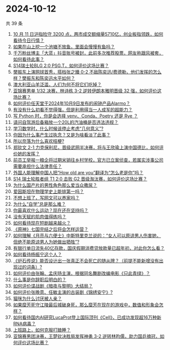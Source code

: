 # 2024-10-12

共 39 条

<!-- BEGIN ZHIHUQUESTIONS -->
<!-- 最后更新时间 Sat Oct 12 2024 01:03:58 GMT+0800 (China Standard Time) -->
1. [10 月 11 日沪指险守 3200 点，两市成交额缩量5710亿，创业板指领跌，如何看待今日行情？](https://www.zhihu.com/question/813176615)
1. [如果在山上挖一个池塘不放鱼，里面会慢慢有鱼吗？](https://www.zhihu.com/question/448818037)
1. [千万粉丝博主「大蓝」抖音账号被封，此前多次推荐股票，网友称跟风被套，如何看待此事？](https://www.zhihu.com/question/815800406)
1. [S14瑞士轮BLG 2:0 PSG.T，如何评价这场比赛？](https://www.zhihu.com/question/821564555)
1. [樊振东上演网球首秀，搭档张之臻 0-2 不敌陈奕迅/费德勒，他们发挥的怎么样？樊振东和陈奕迅水平如何？](https://www.zhihu.com/question/820626659)
1. [澳大利亚山羊泛滥，人们为何不将它们吃掉？](https://www.zhihu.com/question/567095572)
1. [亚锦赛男单 1/32 决赛，林诗栋 3-2 逆转伊朗本雅明晋级 32 强，如何评价这场比赛？](https://www.zhihu.com/question/821661939)
1. [如何评价任天堂于2024年10月9日发布的闹钟产品Alarmo？](https://www.zhihu.com/question/796745149)
1. [有没有什么初看不觉得强，但是利用得当一人成军的超能力？](https://www.zhihu.com/question/665119460)
1. [写 Python 时，你是会选择 venv、Conda、Poetry 还是 Rye ？](https://www.zhihu.com/question/666301305)
1. [请问自驾游后备箱放一个20L的汽油桶是否违法违规？](https://www.zhihu.com/question/645927189)
1. [学习数学时，什么时候该停止考虑“几何意义”?](https://www.zhihu.com/question/764950880)
1. [你因为什么事产生过执念？又是为啥看淡了此事？](https://www.zhihu.com/question/801777143)
1. [所以奈落为什么喜欢桔梗?](https://www.zhihu.com/question/666315860)
1. [郑钦文 2-1 力克保利尼，晋级武网半决赛，将与王欣瑜上演中国德比，如何评价她的发挥？](https://www.zhihu.com/question/821488373)
1. [前员工举报一粮企将过期米销往乡村学校，官方已立案侦查，若属实涉事公司需要承担什么法律责任？](https://www.zhihu.com/question/812759562)
1. [外国人能理解中国人把“How old are you”翻译为“怎么老是你”吗？](https://www.zhihu.com/question/665200611)
1. [S14 瑞士轮胜者组 T1 2:0 击败 G2 晋级淘汰赛，如何评价这场比赛？](https://www.zhihu.com/question/820152171)
1. [为什么国产片的男性角色那么爱当众撒尿？](https://www.zhihu.com/question/751640254)
1. [爱因斯坦在物理学史上能排第一吗？](https://www.zhihu.com/question/653124248)
1. [不想上班了，写网文可以养家吗？](https://www.zhihu.com/question/548059074)
1. [为什么“自学”总是那么难？](https://www.zhihu.com/question/634591602)
1. [你最喜欢什么运动？现在还在坚持吗？](https://www.zhihu.com/question/766804316)
1. [没有天赋的肌肉值得练吗？](https://www.zhihu.com/question/768291505)
1. [如何看待现在短剧越来越火？](https://www.zhihu.com/question/648480376)
1. [《原神》七国完结之后将会怎样运营？](https://www.zhihu.com/question/627562643)
1. [如何理解《月亮与六便士》中斯特里克兰说的：“女人可以原谅男人伤害她，但绝不能原谅男人为她做出牺牲”?](https://www.zhihu.com/question/425760973)
1. [有银行单日流失40亿存款，国庆假期消费贷放款量已超年初，对此你怎么看？](https://www.zhihu.com/question/795709707)
1. [如何看待杨振宁这个人？](https://www.zhihu.com/question/31287934)
1. [《炉石传说》能否设计出一张真正不会死亡的随从牌？（前提不能新增没有出现过的词条）?](https://www.zhihu.com/question/793911046)
1. [如何评价由张翰、孟庆旸主演，根据同名舞剧改编电影《只此青绿》？](https://www.zhihu.com/question/679256785)
1. [什么事是你辞职后明白的？](https://www.zhihu.com/question/53293880)
1. [如何评价谍战剧《暗夜与黎明》大结局？](https://www.zhihu.com/question/741450872)
1. [如何评价张晚意、任敏主演的古装剧《锦绣安宁》?](https://www.zhihu.com/question/782974605)
1. [猫咪为什么讨厌被人亲？](https://www.zhihu.com/question/658441125)
1. [如果糜芳死守江陵最后城破身死，那么糜芳在现在的游戏中，数值和形象会怎样？](https://www.zhihu.com/question/803001944)
1. [如何看待国内AI研究LucaProt登上国际顶刊《Cell》，已成功发现超16万种新RNA病毒？](https://www.zhihu.com/question/814565963)
1. [上班路上，如何克服打瞌睡？](https://www.zhihu.com/question/800764462)
1. [亚锦赛男团决赛，王楚钦决胜局发挥神勇 3-2 逆转林昀儒，助力国乒摘冠，如何评价这场比赛？](https://www.zhihu.com/question/809457815)
<!-- END ZHIHUQUESTIONS -->

